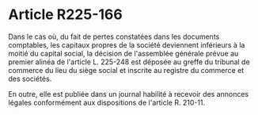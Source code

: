# Article R225-166

Dans le cas où, du fait de pertes constatées dans les documents comptables, les capitaux propres de la société deviennent inférieurs à la moitié du capital social, la décision de l'assemblée générale prévue au premier alinéa de l'article L. 225-248 est déposée au greffe du tribunal de commerce du lieu du siège social et inscrite au registre du commerce et des sociétés.

En outre, elle est publiée dans un journal habilité à recevoir des annonces légales conformément aux dispositions de l'article R. 210-11.
